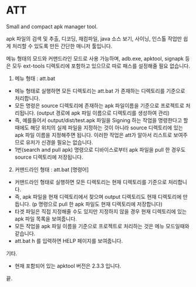 # ATT
Small and compact apk manager tool.

apk 파일의 검색 및 추출, 디코딩, 재컴파일, java 소스 보기, 사이닝, 인스톨 작업만 쉽게 처리할 수 있도록 만든 간단한 매니저 툴입니다.

메뉴 형태의 모드와 커맨드라인 모드로 사용 가능하며, adb.exe, apktool, signapk 등은 모두 ext-tools 디렉토리에 포함하고 있으므로 따로 패스를 설정해줄 필요 없습니다.

1. 메뉴 형태 : att.bat
- 메뉴 형태로 실행하면 모든 디렉토리는 att.bat 가 존재하는 디렉토리를 기준으로 처리합니다.
- 모든 명령은 source 디렉토리에 존재하는 apk 파일이름을 기준으로 프로젝트로 처리됩니다. (output 경로에 apk 파일 이름으로 디렉토리를 생성하여 관리)
- 즉, 예를들어서 output/dist/test.apk 파일을 Signing 하는 작업을 명령한다고 할 때에도 해당 위치의 실제 파일을 지정하는 것이 아니라 source 디렉토리에 있는 apk 파일 이름을 지정해주면 됩니다. 이러한 작업은 att가 알아서 리스트로 보여주므로 유저가 신경쓸 필요는 없습니다.
- 1번(search and pull apk) 명령으로 디바이스로부터 apk 파일을 pull 한 경우도 source 디렉토리에 저장됩니다.

2. 커맨드라인 형태 : att.bat [명령어]
- 커맨드라인 형태로 실행하면 모든 디렉토리는 현재 디렉토리를 기준으로 처리합니다.
- 즉, apk 파일을 현재 디렉토리에서 찾으며 output 디렉토리도 현재 디렉토리에 만듭니다. (p 명령으로 pull 한 apk 파일도 현재 디렉토리에 저장합니다)
- 타겟 파일은 직접 지정해줄 수도 있지만 지정하지 않을 경우 현재 디렉토리에 있는 apk 파일 목록을 보여줍니다.
- 모든 작업을 apk 파일 이름을 기준으로 프로젝트로 처리하는 것은 메뉴 모드일때와 같습니다.
- att.bat h 를 입력하면 HELP 페이지를 보여줍니다.

기타.
- 현재 포함되어 있는 apktool 버전은 2.3.3 입니다.

끝.
